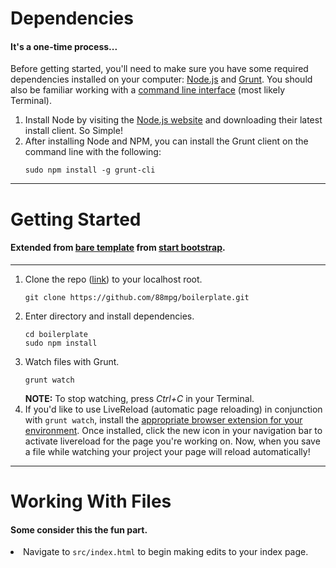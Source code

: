 <h1>Dependencies</h1>
<h4>It's a one-time process...</h4>
<p>Before getting started, you'll need to make sure you have some required dependencies installed on your computer: <a href="//nodejs.org">Node.js</a> and <a href="//gruntjs.com/">Grunt</a>. You should also be familiar working with a <a href="//en.wikipedia.org/wiki/Command-line_interface">command line interface</a> (most likely Terminal).</p>
<ol>
    <li>
        Install Node by visiting the <a href="//nodejs.org">Node.js website</a> and downloading their latest install client. So Simple!</li>
    <li>
        After installing Node and NPM, you can install the Grunt client on the command line with the following:
        <pre><code>sudo npm install -g grunt-cli</code></pre>
    </li>
</ol>
<hr/>
<h1>Getting Started</h1>
<h4>Extended from <a href="//github.com/IronSummitMedia/startbootstrap/tree/gh-pages/templates/bare" target="_blank">bare template</a> from <a href="//startbootstrap.com" target="_blank">start bootstrap</a>.</h4>
<hr/>
<ol>
    <li>
        Clone the repo (<a href="//github.com/88mpg/boilerplate">link</a>) to your localhost root.
        <pre><code>git clone https://github.com/88mpg/boilerplate.git</code></pre>
    </li>
    <li>
        Enter directory and install dependencies.
        <pre><code>cd boilerplate<br/>sudo npm install</code></pre>
    </li>
    <li>
        Watch files with Grunt.
        <pre><code>grunt watch</code></pre>
        <strong>NOTE:</strong> To stop watching, press <em>Ctrl+C</em> in your Terminal.
    </li>
    <li>
        If you'd like to use LiveReload (automatic page reloading) in conjunction with <code>grunt watch</code>, install the <a href="//feedback.livereload.com/knowledgebase/articles/86242-how-do-i-install-and-use-the-browser-extensions-">appropriate browser extension for your environment</a>. Once installed, click the new icon in your navigation bar to activate livereload for the page you're working on. Now, when you save a file while watching your project your page will reload automatically!
    </li>
</ol>
<hr/>
<h1>Working With Files</h1>
<h4>Some consider this the fun part.</h4>
    <li>
        Navigate to <code>src/index.html</code> to begin making edits to your index page.
    </li>
</ol>